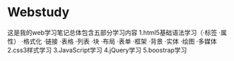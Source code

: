 # Webstudy
这是我的web学习笔记总体包含五部分学习内容
1.html5基础语法学习（·标签 ·属性）
   ·格式化
   ·链接
   ·表格
   ·列表
   ·块
   ·布局
   ·表单
   ·框架
   ·背景
   ·实体
   ·绘图
   ·多媒体
2.css3样式学习
3.JavaScript学习
4.jQuery学习
5.boostrap学习
